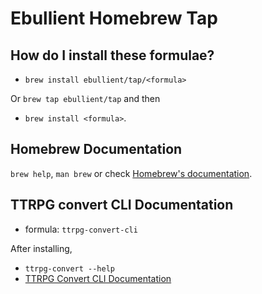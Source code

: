 # Ebullient Homebrew Tap

## How do I install these formulae?

- `brew install ebullient/tap/<formula>`

Or `brew tap ebullient/tap` and then
- `brew install <formula>`.

## Homebrew Documentation

`brew help`, `man brew` or check [Homebrew's documentation](https://docs.brew.sh).

## TTRPG convert CLI Documentation

- formula: `ttrpg-convert-cli`

After installing,
- `ttrpg-convert --help`
- [TTRPG Convert CLI Documentation](https://github.com/ebullient/ttrpg-convert-cli/)
